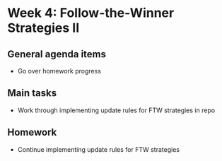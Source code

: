 # Week 4: Follow-the-Winner Strategies II

## General agenda items

- Go over homework progress

## Main tasks

- Work through implementing update rules for FTW strategies in repo

## Homework

- Continue implementing update rules for FTW strategies
